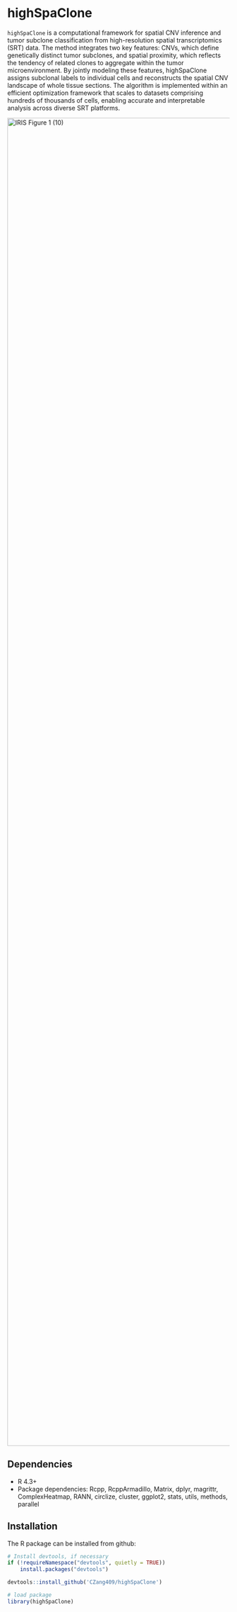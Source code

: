 # highSpaClone

`highSpaClone` is a computational framework for spatial CNV inference and tumor subclone classification from high-resolution spatial transcriptomics (SRT) data. The method integrates two key features: CNVs, which define genetically distinct tumor subclones, and spatial proximity, which reflects the tendency of related clones to aggregate within the tumor microenvironment. By jointly modeling these features, highSpaClone assigns subclonal labels to individual cells and reconstructs the spatial CNV landscape of whole tissue sections. The algorithm is implemented within an efficient optimization framework that scales to datasets comprising hundreds of thousands of cells, enabling accurate and interpretable analysis across diverse SRT platforms.

<img width="4500" height="3000" alt="IRIS Figure 1 (10)" src="https://github.com/user-attachments/assets/416efb15-fe2c-47aa-8331-272c06922a59" />

## Dependencies
- R 4.3+
- Package dependencies: Rcpp, RcppArmadillo, Matrix, dplyr, magrittr, ComplexHeatmap, RANN, circlize, cluster, ggplot2, stats, utils, methods, parallel

## Installation
The R package can be installed from github:
```R
# Install devtools, if necessary
if (!requireNamespace("devtools", quietly = TRUE))
    install.packages("devtools")

devtools::install_github('CZang409/highSpaClone')

# load package
library(highSpaClone)
```


